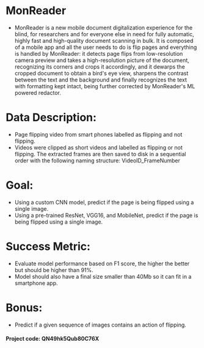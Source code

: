 # MonReader

- MonReader is a new mobile document digitalization experience for the blind, for researchers and for everyone else in need for fully automatic, highly fast and high-quality document scanning in bulk. It is composed of a mobile app and all the user needs to do is flip pages and everything is handled by MonReader: it detects page flips from low-resolution camera preview and takes a high-resolution picture of the document, recognizing its corners and crops it accordingly, and it dewarps the cropped document to obtain a bird's eye view, sharpens the contrast between the text and the background and finally recognizes the text with formatting kept intact, being further corrected by MonReader's ML powered redactor.

# Data Description:

- Page flipping video from smart phones labelled as flipping and not flipping.
- Videos were clipped as short videos and labelled as flipping or not flipping. The extracted frames are then saved to disk in a sequential order with the following naming structure: VideoID_FrameNumber

# Goal:

- Using a custom CNN model, predict if the page is being flipped using a single image.
- Using a pre-trained ResNet, VGG16, and MobileNet, predict if the page is being flipped using a single image.

# Success Metric:

- Evaluate model performance based on F1 score, the higher the better but should be higher than 91%.
- Model should also have a final size smaller than 40Mb so it can fit in a smartphone app.

# Bonus:

- Predict if a given sequence of images contains an action of flipping.

#### Project code: QN49hk5Qub80C76X
